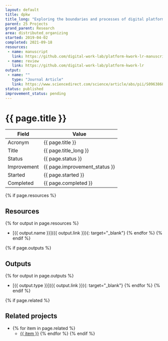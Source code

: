 ```yaml
---
layout: default
title: dpkw
title_long: "Exploring the boundaries and processes of digital platforms for knowledge work: A review of information systems research"
parent: 25 Projects
grand_parent: Research
area: distributed_organizing
started: 2019-04-02
completed: 2021-09-18
resources:
 - name: manuscript
   link: https://github.com/digital-work-lab/platform-kwork-lr-manuscript
 - name: review
   link: https://github.com/digital-work-lab/platform-kwork-lr
output:
 - name: ""
   type: "Journal Article"
   link: https://www.sciencedirect.com/science/article/abs/pii/S096386872100041X
status: published
improvement_status: pending
---
```


# {{ page.title }}

Field               | Value
------------------- | ----------------------------------
Acronym             | {{ page.title }}
Title               | {{ page.title_long }}
Status              | {{ page.status }}
Improvement         | {{ page.improvement_status }}
Started             | {{ page.started }}
Completed           | {{ page.completed }}

{% if page.resources %}
## Resources

  {% for output in page.resources %}
  - [{{ output.name }}]({{ output.link }}){: target="_blank"}
  {% endfor %}
{% endif %}

{% if page.outputs %}
## Outputs

  {% for output in page.outputs %}
  - [{{ output.type }}]({{ output.link }}){: target="_blank"}
  {% endfor %}
{% endif %}

{% if page.related %}
## Related projects 

- {% for item in page.related %}
  - <a href="{{ item }}">{{ item }}</a>
{% endfor %}
{% endif %}
